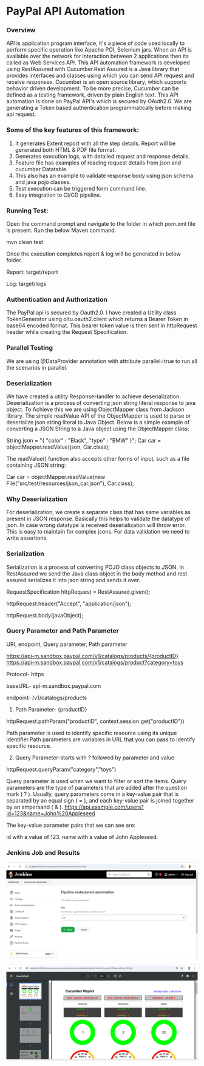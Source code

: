 # **PayPal API Automation**

### **Overview**
API is application program interface, it's a piece of code used locally to perform specific operation like Apache POI, Selenium jars. When an API is available over the network for interaction between 2 applications then its called as Web Services API.
This API automation framework is developed using RestAssured with Cucumber.Rest Assured is a Java library that provides interfaces and classes using which you can send API request and receive responses. Cucumber is an open source library, which supports behavior driven development. 
To be more precise, Cucumber can be defined as a testing framework, driven by plain English text. This API automation is done on PayPal API's which is secured by OAuth2.0. We are generating a Token based authentication programmatically before making api request.


### **Some of the key features of this framework:**
1. It generates Extent report with all the step details. Report will be generated both HTML & PDF file format.
2. Generates execution logs, with detailed request and response details.
3. Feature file has examples of reading request details from json and cucumber Datatable.
4. This also has an example to validate response body using json schema and java pojo classes.
5. Test execution can be triggered form command line.
6. Easy integration to CI/CD pipeline.

### **Running Test:**
Open the command prompt and navigate to the folder in which pom.xml file is present. Run the below Maven command.

mvn clean test

Once the execution completes report & log will be generated in below folder.

Report: target/report

Log: target/logs

### **Authentication and Authorization**
The PayPal api is secured by Oauth2.0. I have created a Utility class TokenGenerator using oltu.oauth2.client which returns a Bearer Token in base64 encoded format. This bearer token value is then sent in httpRequest header while creating the Request Specification.


### **Parallel Testing**
We are using @DataProvider annotation with attribute parallel=true to run all the scenarios in parallel.

### **Deserialization**
We have created a utility ResponseHandler to achieve deserialization. Deserialization is a process of converting json string literal response to java object. To Achieve this we are using ObjectMapper class from Jackson library. The simple readValue API of the ObjectMapper is used to parse or deserialize json string literal to Java Object.
Below is a simple example of converting a JSON String to a Java object using the ObjectMapper class:

String json = "{ \"color\" : \"Black\", \"type\" : \"BMW\" }";
Car car = objectMapper.readValue(json, Car.class);

The readValue() function also accepts other forms of input, such as a file containing JSON string:

Car car = objectMapper.readValue(new File("src/test/resources/json_car.json"), Car.class);

### **Why Deserialization**
For deserialization, we create a separate class that has same variables as present in JSON response. Basically this helps to validate the datatype of json. In case wrong datatype is received deserialization will throw error. This is easy to maintain for complex jsons. For data validation we need to write assertions.

### **Serialization**
Serialization is a process of converting POJO class objects to JSON. In RestAssured we send the Java class object in the body method and rest assured serializes it into json string and sends it over.

RequestSpecification httpRequest = RestAssured.given();

httpRequest.header("Accept", "application/json");

httpRequest.body(javaObject);

### **Query Parameter and Path Parameter**
URI, endpoint, Query parameter, Path parameter

https://api-m.sandbox.paypal.com/v1/catalogs/products/{productID}
https://api-m.sandbox.paypal.com/v1/catalogs/product?category=toys

Protocol- https

baseURL- api-m.sandbox.paypal.com

endpoint- /v1/catalogs/products

1. Path Parameter- {productID}

httpRequest.pathParam("productID", context.session.get("productID"))

Path parameter is used to identify specific resource using its unique identifier.Path parameters are variables in URL that you can pass to identify specific resource.

2. Query Parameter-starts with ? followed by parameter and value

httpRequest.queryParam("category","toys")

Query parameter is used when we want to filter or sort the items. Query parameters are the type of parameters that are added after the question mark ( ? ). 
Usually, query parameters come in a key-value pair that is separated by an equal sign ( = ), and each key-value pair is joined together by an ampersand ( & ).
https://api.example.com/users?id=123&name=John%20Appleseed

The key-value parameter pairs that we can see are:

id with a value of 123.
name with a value of John Appleseed.

### **Jenkins Job and Results**

![img.png](img.png)

![img_1.png](img_1.png)


